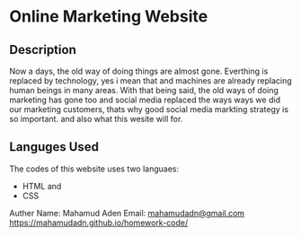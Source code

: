 # Online Marketing Website

## Description

Now a days, the old way of doing things are almost gone. Everthing is replaced by technology, yes i mean that and machines are
already replacing human beings in many areas. With that being said, the old ways of doing marketing has gone too and social media 
replaced the ways ways we did our marketing customers, thats why good social media markting strategy is so important. and also what 
this wesite will for.

## Languges Used

The codes of this website uses two languaes:
* HTML and
* CSS


Auther Name: Mahamud Aden
Email: mahamudadn@gmail.com
https://mahamudadn.github.io/homework-code/
 
